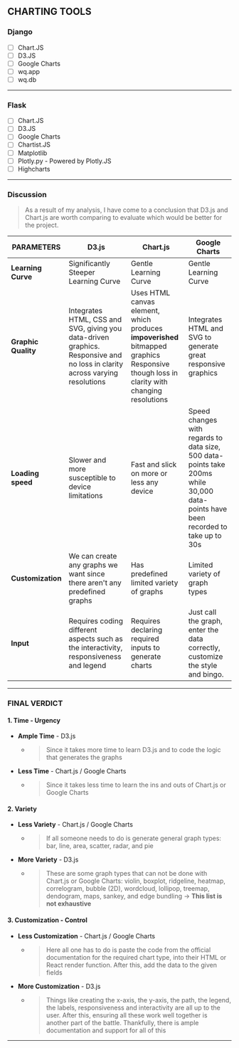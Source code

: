 ## CHARTING TOOLS

### Django

- [ ] Chart.JS
- [ ] D3.JS
- [ ] Google Charts
- [ ] wq.app
- [ ] wq.db

---

### Flask

- [ ] Chart.JS
- [ ] D3.JS
- [ ] Google Charts
- [ ] Chartist.JS
- [ ] Matplotlib
- [ ] Plotly.py - Powered by Plotly.JS
- [ ] Highcharts

---

### Discussion

> As a result of my analysis, I have come to a conclusion that D3.js and Chart.js are worth comparing to evaluate which would be better for the project.

| PARAMETERS          | D3.js                                                                                                                       | Chart.js                                                                                                                                 | Google Charts                                                                                                                     |
| ------------------- | --------------------------------------------------------------------------------------------------------------------------- | ---------------------------------------------------------------------------------------------------------------------------------------- | --------------------------------------------------------------------------------------------------------------------------------- |
| **Learning Curve**  | Significantly Steeper Learning Curve                                                                                        | Gentle Learning Curve                                                                                                                    | Gentle Learning Curve                                                                                                             |
| **Graphic Quality** | Integrates HTML, CSS and SVG, giving you data-driven graphics. Responsive and no loss in clarity across varying resolutions | Uses HTML canvas element, which produces **impoverished** bitmapped graphics Responsive though loss in clarity with changing resolutions | Integrates HTML and SVG to generate great responsive graphics                                                                     |
| **Loading speed**   | Slower and more susceptible to device limitations                                                                           | Fast and slick on more or less any device                                                                                                | Speed changes with regards to data size, 500 data-points take 200ms while 30,000 data-points have been recorded to take up to 30s |
| **Customization**   | We can create any graphs we want since there aren't any predefined graphs                                                   | Has predefined limited variety of graphs                                                                                                 | Limited variety of graph types                                                                                                    |
| **Input**           | Requires coding different aspects such as the interactivity, responsiveness and legend                                      | Requires declaring required inputs to generate charts                                                                                    | Just call the graph, enter the data correctly, customize the style and bingo.                                                     |

---

### FINAL VERDICT

#### 1. Time - Urgency

- **Ample Time** - D3.js
  - > Since it takes more time to learn D3.js and to code the logic that generates the graphs

- **Less Time** - Chart.js / Google Charts
  - > Since it takes less time to learn the ins and outs of Chart.js or Google Charts

#### 2. Variety

- **Less Variety** - Chart.js / Google Charts

  - > If all someone needs to do is generate general graph types: bar, line, area, scatter, radar, and pie

- **More Variety** - D3.js
  - > These are some graph types that can not be done with Chart.js or Google Charts: violin, boxplot, ridgeline, heatmap, correlogram, bubble (2D), wordcloud, lollipop, treemap, dendogram, maps, sankey, and edge bundling
    > -> **This list is not exhaustive**

#### 3. Customization - Control

- **Less Customization** - Chart.js / Google Charts

  - > Here all one has to do is paste the code from the official documentation for the required chart type, into their HTML or React render function. After this, add the data to the given fields

- **More Customization** - D3.js
  - > Things like creating the x-axis, the y-axis, the path, the legend, the labels, responsiveness and interactivity are all up to the user. After this, ensuring all these work well together is another part of the battle. Thankfully, there is ample documentation and support for all of this

---
